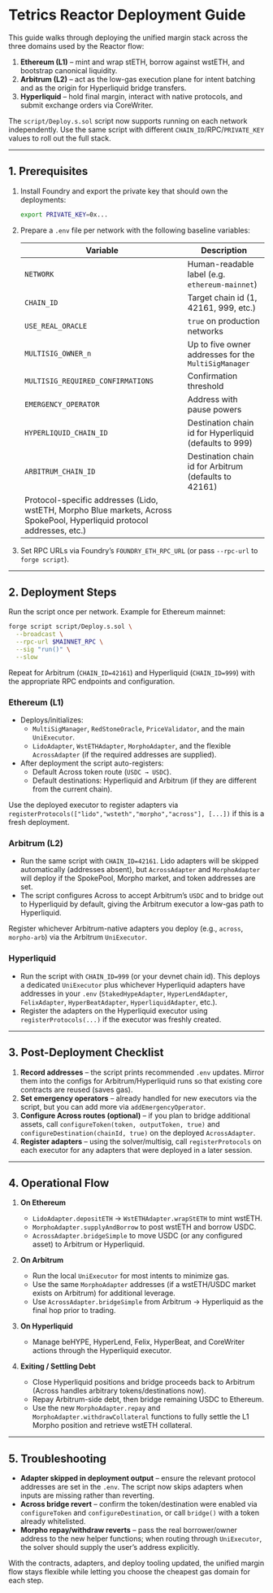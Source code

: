 # Tetrics Reactor Deployment Guide

This guide walks through deploying the unified margin stack across the three
domains used by the Reactor flow:

1. **Ethereum (L1)** – mint and wrap stETH, borrow against wstETH, and bootstrap
   canonical liquidity.
2. **Arbitrum (L2)** – act as the low-gas execution plane for intent batching
   and as the origin for Hyperliquid bridge transfers.
3. **Hyperliquid** – hold final margin, interact with native protocols, and
   submit exchange orders via CoreWriter.

The `script/Deploy.s.sol` script now supports running on each network
independently. Use the same script with different `CHAIN_ID`/RPC/`PRIVATE_KEY`
values to roll out the full stack.

---

## 1. Prerequisites

1. Install Foundry and export the private key that should own the deployments:

   ```bash
   export PRIVATE_KEY=0x...
   ```

2. Prepare a `.env` file per network with the following baseline variables:

   | Variable | Description |
   | --- | --- |
   | `NETWORK` | Human-readable label (e.g. `ethereum-mainnet`) |
   | `CHAIN_ID` | Target chain id (1, 42161, 999, etc.) |
   | `USE_REAL_ORACLE` | `true` on production networks |
   | `MULTISIG_OWNER_n` | Up to five owner addresses for the `MultiSigManager` |
   | `MULTISIG_REQUIRED_CONFIRMATIONS` | Confirmation threshold |
   | `EMERGENCY_OPERATOR` | Address with pause powers |
   | `HYPERLIQUID_CHAIN_ID` | Destination chain id for Hyperliquid (defaults to 999) |
   | `ARBITRUM_CHAIN_ID` | Destination chain id for Arbitrum (defaults to 42161) |
   | Protocol-specific addresses (Lido, wstETH, Morpho Blue markets, Across SpokePool, Hyperliquid protocol addresses, etc.) |

3. Set RPC URLs via Foundry’s `FOUNDRY_ETH_RPC_URL` (or pass `--rpc-url` to
   `forge script`).

---

## 2. Deployment Steps

Run the script once per network. Example for Ethereum mainnet:

```bash
forge script script/Deploy.s.sol \
  --broadcast \
  --rpc-url $MAINNET_RPC \
  --sig "run()" \
  --slow
```

Repeat for Arbitrum (`CHAIN_ID=42161`) and Hyperliquid (`CHAIN_ID=999`) with the
appropriate RPC endpoints and configuration.

### Ethereum (L1)

- Deploys/initializes:
  - `MultiSigManager`, `RedStoneOracle`, `PriceValidator`, and the main
    `UniExecutor`.
  - `LidoAdapter`, `WstETHAdapter`, `MorphoAdapter`, and the flexible
    `AcrossAdapter` (if the required addresses are supplied).
- After deployment the script auto-registers:
  - Default Across token route (`USDC → USDC`).
  - Default destinations: Hyperliquid and Arbitrum (if they are different from
    the current chain).

Use the deployed executor to register adapters via
`registerProtocols(["lido","wsteth","morpho","across"], [...])` if this is a
fresh deployment.

### Arbitrum (L2)

- Run the same script with `CHAIN_ID=42161`. Lido adapters will be skipped
  automatically (addresses absent), but `AcrossAdapter` and `MorphoAdapter` will
  deploy if the SpokePool, Morpho market, and token addresses are set.
- The script configures Across to accept Arbitrum’s `USDC` and to bridge out to
  Hyperliquid by default, giving the Arbitrum executor a low-gas path to
  Hyperliquid.

Register whichever Arbitrum-native adapters you deploy (e.g., `across`,
`morpho-arb`) via the Arbitrum `UniExecutor`.

### Hyperliquid

- Run the script with `CHAIN_ID=999` (or your devnet chain id). This deploys a
  dedicated `UniExecutor` plus whichever Hyperliquid adapters have addresses in
  your `.env` (`StakedHypeAdapter`, `HyperLendAdapter`, `FelixAdapter`,
  `HyperBeatAdapter`, `HyperliquidAdapter`, etc.).
- Register the adapters on the Hyperliquid executor using
  `registerProtocols(...)` if the executor was freshly created.

---

## 3. Post-Deployment Checklist

1. **Record addresses** – the script prints recommended `.env` updates. Mirror
   them into the configs for Arbitrum/Hyperliquid runs so that existing core
   contracts are reused (saves gas).
2. **Set emergency operators** – already handled for new executors via the
   script, but you can add more via `addEmergencyOperator`.
3. **Configure Across routes (optional)** – if you plan to bridge additional
   assets, call `configureToken(token, outputToken, true)` and
   `configureDestination(chainId, true)` on the deployed `AcrossAdapter`.
4. **Register adapters** – using the solver/multisig, call
   `registerProtocols` on each executor for any adapters that were deployed in a
   later session.

---

## 4. Operational Flow

1. **On Ethereum**
   - `LidoAdapter.depositETH` → `WstETHAdapter.wrapStETH` to mint wstETH.
   - `MorphoAdapter.supplyAndBorrow` to post wstETH and borrow USDC.
   - `AcrossAdapter.bridgeSimple` to move USDC (or any configured asset) to
     Arbitrum or Hyperliquid.

2. **On Arbitrum**
   - Run the local `UniExecutor` for most intents to minimize gas.
   - Use the same `MorphoAdapter` addresses (if a wstETH/USDC market exists on
     Arbitrum) for additional leverage.
   - Use `AcrossAdapter.bridgeSimple` from Arbitrum → Hyperliquid as the final
     hop prior to trading.

3. **On Hyperliquid**
   - Manage beHYPE, HyperLend, Felix, HyperBeat, and CoreWriter actions through
     the Hyperliquid executor.

4. **Exiting / Settling Debt**
   - Close Hyperliquid positions and bridge proceeds back to Arbitrum (Across
     handles arbitrary tokens/destinations now).
   - Repay Arbitrum-side debt, then bridge remaining USDC to Ethereum.
   - Use the new `MorphoAdapter.repay` and
     `MorphoAdapter.withdrawCollateral` functions to fully settle the L1 Morpho
     position and retrieve wstETH collateral.

---

## 5. Troubleshooting

- **Adapter skipped in deployment output** – ensure the relevant protocol
  addresses are set in the `.env`. The script now skips adapters when inputs
  are missing rather than reverting.
- **Across bridge revert** – confirm the token/destination were enabled via
  `configureToken` and `configureDestination`, or call `bridge()` with a token
  already whitelisted.
- **Morpho repay/withdraw reverts** – pass the real borrower/owner address to
  the new helper functions; when routing through `UniExecutor`, the solver
  should supply the user’s address explicitly.

With the contracts, adapters, and deploy tooling updated, the unified margin
flow stays flexible while letting you choose the cheapest gas domain for each
step.

